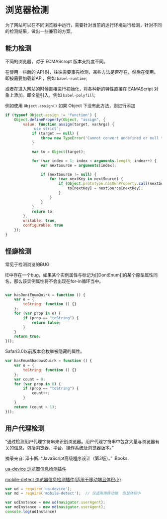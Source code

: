 # 浏览器检测

为了网站可以在不同浏览器中运行，需要针对当前的运行环境进行检测，针对不同的检测结果，做出一些兼容的方案。

## 能力检测

不同的浏览器，对于 ECMAScropt 版本支持度不同。

在使用一些新的 API 时，往往需要事先检测，某些方法是否存在，然后在使用。即按需要加载新API，例如 `babel-runtime`;

或者在进入网站的时候直接进行初始化，将各种新的特性直接在 EAMAScript 对象上添加。即全量引入，例如 `babel-polyfill`;

例如使用 `Object.assign()` 如果 Object 下没有此方法，则进行添加

```javascript
if (typeof Object.assign != 'function') {
    Object.defineProperty(Object, "assign", {
        value: function assign(target, varArgs) {
            'use strict';
            if (target == null) {
                throw new TypeError('Cannot convert undefined or null to object');
            }

            var to = Object(target);

            for (var index = 1; index < arguments.length; index++) {
                var nextSource = arguments[index];

                if (nextSource != null) {
                    for (var nextKey in nextSource) {
                        if (Object.prototype.hasOwnProperty.call(nextSource, nextKey)) {
                            to[nextKey] = nextSource[nextKey];
                        }
                    }
                }
            }
            return to;
        },
        writable: true,
        configurable: true
    });
}
```

## 怪癖检测

常见于检测浏览的BUG

IE中存在一个bug，如果某个实例属性与标记为[[DontEnum]]的某个原型属性同名，那么该实例属性将不会出现在for-in循环当中。

```javascript

var hasDontEnumQuirk = function () {
    var o = {
        toString: function () {}
    };
    for (var prop in o) {
        if (prop == "toString") {
            return false;
        }
    }
    return true;
}();
```

Safari3.0以前版本会枚举被隐藏的属性。

```javascript
var hasEnumShadowsQuirk = function () {
    var o = {
        toString: function () {}
    };
    var count = 0;
    for (var prop in 0) {
        if (prop == "toString") {
            count++;
        }
    }
    return (count > 1);
}();
```

## 用户代理检测

“通过检测用户代理字符串来识别浏览器。用户代理字符串中包含大量与浏览器有关的信息，包括浏览器、平台、操作系统及浏览器版本。”

摘录来自: 泽卡斯. “JavaScript高级程序设计（第3版）。” iBooks.

[ua-device 浏览器信息检测插件](https//www.npmjs.com/package/ua-device)

[mobile-detect 浏览器信息检测插件(适用于移动端且体积小)](https://www.npmjs.com/package/mobile-detect)

```javascript
var ud = require('ua-device');
var md = require('mobile-detect');  // 仅适用用移动端  但是体积小

var udInstance = new ud(navigator.userAgent);
var mdInstance = new md(navigator.userAgent);
console.log(udInstance)
```